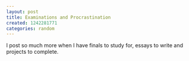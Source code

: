 ```yaml
---
layout: post
title: Examinations and Procrastination
created: 1242281771
categories: random
---
```

I post so much more when I have finals to study for, essays to write and projects to complete.
